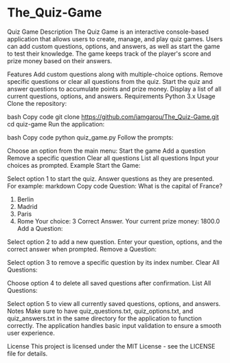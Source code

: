 # The_Quiz-Game
Quiz Game
Description
The Quiz Game is an interactive console-based application that allows users to create, manage, and play quiz games. Users can add custom questions, options, and answers, as well as start the game to test their knowledge. The game keeps track of the player's score and prize money based on their answers.

Features
Add custom questions along with multiple-choice options.
Remove specific questions or clear all questions from the quiz.
Start the quiz and answer questions to accumulate points and prize money.
Display a list of all current questions, options, and answers.
Requirements
Python 3.x
Usage
Clone the repository:

bash
Copy code
git clone https://github.com/iamgarou/The_Quiz-Game.git
cd quiz-game
Run the application:

bash
Copy code
python quiz_game.py
Follow the prompts:

Choose an option from the main menu:
Start the game
Add a question
Remove a specific question
Clear all questions
List all questions
Input your choices as prompted.
Example
Start the Game:

Select option 1 to start the quiz.
Answer questions as they are presented. For example:
markdown
Copy code
Question: What is the capital of France?
1. Berlin
2. Madrid
3. Paris
4. Rome
Your choice: 3
Correct Answer.
Your current prize money: 1800.0
Add a Question:

Select option 2 to add a new question.
Enter your question, options, and the correct answer when prompted.
Remove a Question:

Select option 3 to remove a specific question by its index number.
Clear All Questions:

Choose option 4 to delete all saved questions after confirmation.
List All Questions:

Select option 5 to view all currently saved questions, options, and answers.
Notes
Make sure to have quiz_questions.txt, quiz_options.txt, and quiz_answers.txt in the same directory for the application to function correctly.
The application handles basic input validation to ensure a smooth user experience.

License
This project is licensed under the MIT License - see the LICENSE file for details.
